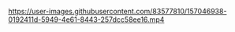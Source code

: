



https://user-images.githubusercontent.com/83577810/157046938-0192411d-5949-4e61-8443-257dcc58ee16.mp4


